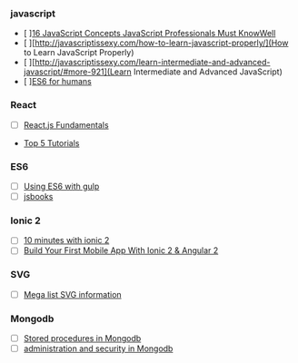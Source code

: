 ### javascript
- [ ][16 JavaScript Concepts JavaScript Professionals Must KnowWell](http://javascriptissexy.com/16-javascript-concepts-you-must-know-well/)
- [ ][http://javascriptissexy.com/how-to-learn-javascript-properly/](How to Learn JavaScript Properly)
- [ ][http://javascriptissexy.com/learn-intermediate-and-advanced-javascript/#more-921](Learn Intermediate and Advanced JavaScript)
- [ ][ES6 for humans](https://github.com/metagrover/ES6-for-humans)
### React
- [ ] [React.js Fundamentals](http://courses.reactjsprogram.com/courses/reactjsfundamentals)
- [Top 5 Tutorials](http://andrewhfarmer.com/getting-started-tutorials/)
### ES6
- [ ] [Using ES6 with gulp](https://markgoodyear.com/2015/06/using-es6-with-gulp/)
- [ ] [jsbooks](http://jsbooks.revolunet.com/)
### Ionic 2
- [ ] [10 minutes with ionic 2](http://blog.ionic.io/10-minutes-with-ionic-2-using-the-camera-with-ionic-native/)
- [ ] [Build Your First Mobile App With Ionic 2 & Angular 2](http://gonehybrid.com/build-your-first-mobile-app-with-ionic-2-angular-2/)

### SVG
- [ ] [Mega list SVG information](https://css-tricks.com/mega-list-svg-information/)

### Mongodb
- [ ] [Stored procedures in Mongodb](http://pointbeing.net/weblog/2010/08/getting-started-with-stored-procedures-in-mongodb.html)
- [ ] [administration and security in Mongodb](http://scanlibs.com/mongodb-learn-administration-and-security-in-mongodb/)
